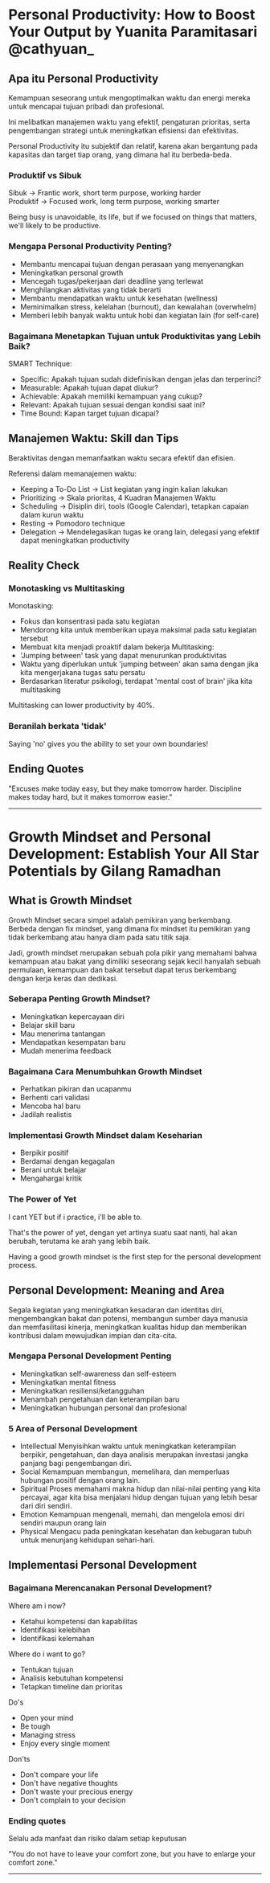 # Personal Productivity: How to Boost Your Output by Yuanita Paramitasari @cathyuan\_

## Apa itu Personal Productivity

Kemampuan seseorang untuk mengoptimalkan waktu dan energi mereka untuk mencapai tujuan pribadi dan profesional.

Ini melibatkan manajemen waktu yang efektif, pengaturan prioritas, serta pengembangan strategi untuk meningkatkan efisiensi dan efektivitas.

Personal Productivity itu subjektif dan relatif, karena akan bergantung pada kapasitas dan target tiap orang, yang dimana hal itu berbeda-beda.

### Produktif vs Sibuk

Sibuk -> Frantic work, short term purpose, working harder  
Produktif -> Focused work, long term purpose, working smarter

Being busy is unavoidable, its life, but if we focused on things that matters, we'll likely to be productive.

### Mengapa Personal Productivity Penting?

- Membantu mencapai tujuan dengan perasaan yang menyenangkan
- Meningkatkan personal growth
- Mencegah tugas/pekerjaan dari deadline yang terlewat
- Menghilangkan aktivitas yang tidak berarti
- Membantu mendapatkan waktu untuk kesehatan (wellness)
- Meminimalkan stress, kelelahan (burnout), dan kewalahan (overwhelm)
- Memberi lebih banyak waktu untuk hobi dan kegiatan lain (for self-care)

### Bagaimana Menetapkan Tujuan untuk Produktivitas yang Lebih Baik?

SMART Technique:

- Specific: Apakah tujuan sudah didefinisikan dengan jelas dan terperinci?
- Measurable: Apakah tujuan dapat diukur?
- Achievable: Apakah memiliki kemampuan yang cukup?
- Relevant: Apakah tujuan sesuai dengan kondisi saat ini?
- Time Bound: Kapan target tujuan dicapai?

## Manajemen Waktu: Skill dan Tips

Beraktivitas dengan memanfaatkan waktu secara efektif dan efisien.

Referensi dalam memanajemen waktu:

- Keeping a To-Do List -> List kegiatan yang ingin kalian lakukan
- Prioritizing -> Skala prioritas, 4 Kuadran Manajemen Waktu
- Scheduling -> Disiplin diri, tools (Google Calendar), tetapkan capaian dalam kurun waktu
- Resting -> Pomodoro technique
- Delegation -> Mendelegasikan tugas ke orang lain, delegasi yang efektif dapat meningkatkan productivity

## Reality Check

### Monotasking vs Multitasking

Monotasking:

- Fokus dan konsentrasi pada satu kegiatan
- Mendorong kita untuk memberikan upaya maksimal pada satu kegiatan tersebut
- Membuat kita menjadi proaktif dalam bekerja
  Multitasking:
- 'Jumping between' task yang dapat menurunkan produktivitas
- Waktu yang diperlukan untuk 'jumping between' akan sama dengan jika kita mengerjakana tugas satu persatu
- Berdasarkan literatur psikologi, terdapat 'mental cost of brain' jika kita multitasking

Multitasking can lower productivity by 40%.

### Beranilah berkata 'tidak'

Saying 'no' gives you the ability to set your own boundaries!

## Ending Quotes

"Excuses make today easy, but they make tomorrow harder. Discipline makes today hard, but it makes tomorrow easier."

---

# Growth Mindset and Personal Development: Establish Your All Star Potentials by Gilang Ramadhan

## What is Growth Mindset

Growth Mindset secara simpel adalah pemikiran yang berkembang. Berbeda dengan fix mindset, yang dimana fix mindset itu pemikiran yang tidak berkembang atau hanya diam pada satu titik saja.

Jadi, growth mindset merupakan sebuah pola pikir yang memahami bahwa kemampuan atau bakat yang dimiliki seseorang sejak kecil hanyalah sebuah permulaan, kemampuan dan bakat tersebut dapat terus berkembang dengan kerja keras dan dedikasi.

### Seberapa Penting Growth Mindset?

- Meningkatkan kepercayaan diri
- Belajar skill baru
- Mau menerima tantangan
- Mendapatkan kesempatan baru
- Mudah menerima feedback

### Bagaimana Cara Menumbuhkan Growth Mindset

- Perhatikan pikiran dan ucapanmu
- Berhenti cari validasi
- Mencoba hal baru
- Jadilah realistis

### Implementasi Growth Mindset dalam Keseharian

- Berpikir positif
- Berdamai dengan kegagalan
- Berani untuk belajar
- Mengahargai kritik

### The Power of Yet

I cant YET but if i practice, i'll be able to.

That's the power of yet, dengan yet artinya suatu saat nanti, hal akan berubah, terutama ke arah yang lebih baik.

Having a good growth mindset is the first step for the personal development process.

## Personal Development: Meaning and Area

Segala kegiatan yang meningkatkan kesadaran dan identitas diri, mengembangkan bakat dan potensi, membangun sumber daya manusia dan memfasilitasi kinerja, meningkatkan kualitas hidup dan memberikan kontribusi dalam mewujudkan impian dan cita-cita.

### Mengapa Personal Development Penting

- Meningkatkan self-awareness dan self-esteem
- Meningkatkan mental fitness
- Meningkatkan resiliensi/ketangguhan
- Menambah pengetahuan dan keterampilan baru
- Meningkatkan hubungan personal dan profesional

### 5 Area of Personal Development

- Intellectual
  Menyisihkan waktu untuk meningkatkan keterampilan berpikir, pengetahuan, dan daya analisis merupakan investasi jangka panjang bagi pengembangan diri.
- Social
  Kemampuan membangun, memelihara, dan memperluas hubungan positif dengan orang lain.
- Spiritual
  Proses memahami makna hidup dan nilai-nilai penting yang kita percayai, agar kita bisa menjalani hidup dengan tujuan yang lebih besar dari diri sendiri.
- Emotion
  Kemampuan mengenali, memahi, dan mengelola emosi diri sendiri maupun orang lain
- Physical
  Mengacu pada peningkatan kesehatan dan kebugaran tubuh untuk menunjang kehidupan sehari-hari.

## Implementasi Personal Development

### Bagaimana Merencanakan Personal Development?

Where am i now?

- Ketahui kompetensi dan kapabilitas
- Identifikasi kelebihan
- Identifikasi kelemahan

Where do i want to go?

- Tentukan tujuan
- Analisis kebutuhan kompetensi
- Tetapkan timeline dan prioritas

Do's

- Open your mind
- Be tough
- Managing stress
- Enjoy every single moment

Don'ts

- Don't compare your life
- Don't have negative thoughts
- Don't waste your precious energy
- Don't complain to your decision

### Ending quotes
Selalu ada manfaat dan risiko dalam setiap keputusan

"You do not have to leave your comfort zone, but you have to enlarge your comfort zone."

---
